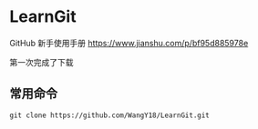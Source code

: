 # LearnGit
GitHub 新手使用手册 https://www.jianshu.com/p/bf95d885978e

第一次完成了下载

## 常用命令

```
git clone https://github.com/WangY18/LearnGit.git
```



